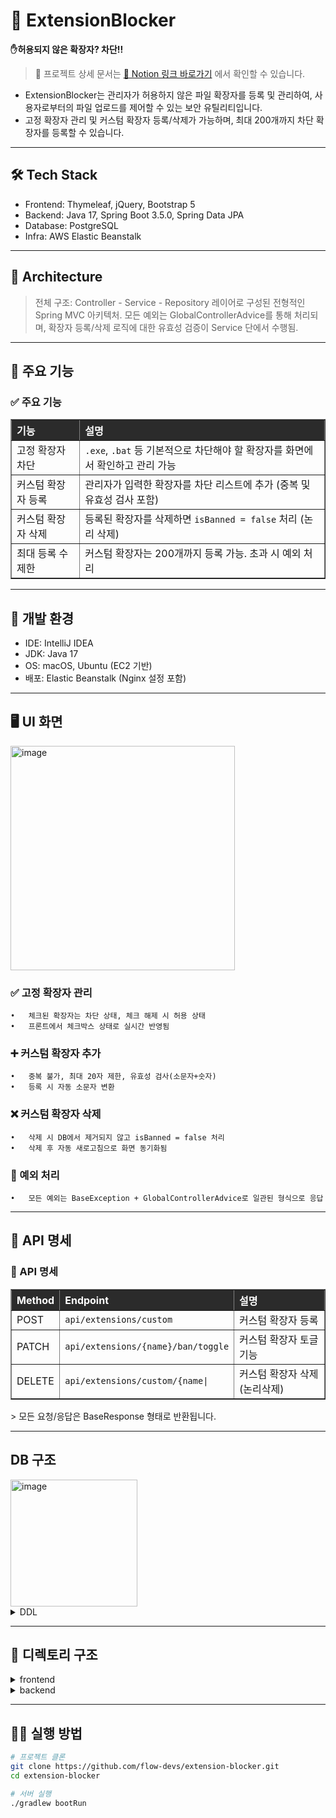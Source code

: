 # 🧱 ExtensionBlocker
**✋허용되지 않은 확장자? 차단!!**
> 📄 프로젝트 상세 문서는 [📘 Notion 링크 바로가기](https://jamm0316.notion.site/215cda6b86ff80baa4a1c08c1f2868e1#215cda6b86ff804d8e44e2840b05ae8a) 에서 확인할 수 있습니다.
- ExtensionBlocker는 관리자가 허용하지 않은 파일 확장자를 등록 및 관리하여, 사용자로부터의 파일 업로드를 제어할 수 있는 보안 유틸리티입니다.
- 고정 확장자 관리 및 커스텀 확장자 등록/삭제가 가능하며, 최대 200개까지 차단 확장자를 등록할 수 있습니다.

<hr>

## 🛠 Tech Stack
- Frontend: Thymeleaf, jQuery, Bootstrap 5
- Backend: Java 17, Spring Boot 3.5.0, Spring Data JPA
- Database: PostgreSQL
- Infra: AWS Elastic Beanstalk

<hr>

## 🧱 Architecture
> 전체 구조: Controller - Service - Repository 레이어로 구성된 전형적인 Spring MVC 아키텍처.
> 모든 예외는 GlobalControllerAdvice를 통해 처리되며, 확장자 등록/삭제 로직에 대한 유효성 검증이 Service 단에서 수행됨.

<hr>

## 🧪 주요 기능
<h3>✅ 주요 기능</h3>
<table border="1" cellspacing="0" cellpadding="8" style="border-collapse: collapse; text-align: left; width: 100%;">
  <thead style="background-color: #2b2b2b; color: white;">
    <tr>
      <th>기능</th>
      <th>설명</th>
    </tr>
  </thead>
  <tbody>
    <tr>
      <td>고정 확장자 차단</td>
      <td><code>.exe</code>, <code>.bat</code> 등 기본적으로 차단해야 할 확장자를 화면에서 확인하고 관리 가능</td>
    </tr>
    <tr>
      <td>커스텀 확장자 등록</td>
      <td>관리자가 입력한 확장자를 차단 리스트에 추가 (중복 및 유효성 검사 포함)</td>
    </tr>
    <tr>
      <td>커스텀 확장자 삭제</td>
      <td>등록된 확장자를 삭제하면 <code>isBanned = false</code> 처리 (논리 삭제)</td>
    </tr>
    <tr>
      <td>최대 등록 수 제한</td>
      <td>커스텀 확장자는 200개까지 등록 가능. 초과 시 예외 처리</td>
    </tr>
  </tbody>
</table>

<hr>

## 🧭 개발 환경
- IDE: IntelliJ IDEA
- JDK: Java 17
- OS: macOS, Ubuntu (EC2 기반)
- 배포: Elastic Beanstalk (Nginx 설정 포함)

<hr>

## 🖥️ UI 화면
<img width="359" alt="image" src="https://github.com/user-attachments/assets/9528b886-f7f2-4e0b-8f62-1072b173289a" />

### ✅ 고정 확장자 관리
	•	체크된 확장자는 차단 상태, 체크 해제 시 허용 상태
	•	프론트에서 체크박스 상태로 실시간 반영됨

### ➕ 커스텀 확장자 추가
	•	중복 불가, 최대 20자 제한, 유효성 검사(소문자+숫자)
	•	등록 시 자동 소문자 변환

### ❌ 커스텀 확장자 삭제
	•	삭제 시 DB에서 제거되지 않고 isBanned = false 처리
	•	삭제 후 자동 새로고침으로 화면 동기화됨

### 🧪 예외 처리
	•	모든 예외는 BaseException + GlobalControllerAdvice로 일관된 형식으로 응답

<hr>

## 🔐 API 명세
<h3>📡 API 명세</h3>
<table border="1" cellspacing="0" cellpadding="8" style="border-collapse: collapse; text-align: left; width: 100%;">
  <thead style="background-color: #2b2b2b; color: white;">
    <tr>
      <th>Method</th>
      <th>Endpoint</th>
      <th>설명</th>
    </tr>
  </thead>
  <tbody>
    <tr>
      <td>POST</td>
      <td><code>api/extensions/custom</code></td>
      <td>커스텀 확장자 등록</td>
    </tr>
    <tr>
      <td>PATCH</td>
      <td><code>api/extensions/{name}/ban/toggle</code></td>
      <td>커스텀 확장자 토글 기능</td>
    </tr>
    <tr>
      <td>DELETE</td>
      <td><code>api/extensions/custom/{name|</code></td>
      <td>커스텀 확장자 삭제(논리삭제)</td>
    </tr>
  </tbody>
</table>
> 모든 요청/응답은 BaseResponse<T> 형태로 반환됩니다.
  
<hr>

## DB 구조
<img width="203" alt="image" src="https://github.com/user-attachments/assets/0b86587a-b04c-49c5-b75c-d686b561bb9b" />
<details>
  <summary>DDL</summary>
```
  CREATE TABLE extension_blocker (
      id           BIGINT GENERATED BY DEFAULT AS IDENTITY PRIMARY KEY,
      name         VARCHAR(20) NOT NULL UNIQUE,
      type         VARCHAR(20) NOT NULL CHECK (type IN ('FIXED', 'CUSTOM')),
      is_banned    BOOLEAN NOT NULL,
      created_at   TIMESTAMP(6) NOT NULL,
      created_by   BIGINT NOT NULL,
      modified_at  TIMESTAMP(6) NOT NULL,
      modified_by  BIGINT NOT NULL
  );
</details>
  
<hr>

## 📁 디렉토리 구조
<details>
  <summary>frontend</summary>
  <pre>
resources
├── static
│   ├── css
│   └── extension
│   │       └── customChip.css
│   ├── favicon
│   │   └── favicon.png
│   └── js
│       ├── config
│       │   └── pathConfig.js
│       └── extension
│           ├── common
│           │   └── utils.js
│           ├── custom-extension
│           │   ├── customExtension.api.js
│           │   ├── customExtensionUI.js
│           │   └── initCustomExtension.js
│           └── fixed-extension
│               ├── fixedExtension.api.js
│               ├── fixedExtensionUI.js
│               └── initFixedExtension.js
└── templates
    ├── buttons
    │   └── customExtensionAddButton.html
    ├── fragments
    │   ├── customChip.html
    │   └── fixedExtensionCheckBox.html
    ├── index.html
    └── inputs
        └── customExtensionInput.html
  </pre>
</details>

<details>
  <summary>backend</summary>
  <pre>
extensionBlocker
├── common
│   ├── baseException
│   │   ├── BaseException.java
│   │   └── GlobalExceptionHandler.java
│   ├── baseResponse
│   │   ├── BaseResponse.java
│   │   └── BaseResponseStatus.java
│   └── BaseTimeEntity.java
├── config
│   ├── auditor
│   │   └── AuditorAwareImpl.java
│   └── mapper
│       └── ModelMapperConfig.java
├── controller
│   ├── api
│   │   └── ExtensionBlockerAPIController.java
│   └── view
│       └── ExtensionBlockerViewController.java
├── domain
│   ├── ExtensionBlocker.java
│   └── ExtensionType.java
├── dto
│   ├── ExtensionBlockerDTO.java
│   ├── ExtensionBlockerResponseDTO.java
│   └── RequestDTO.java
├── ExtensionBlockerApplication.java
├── repository
│   └── ExtensionBlockerRepository.java
└── service
    └── ExtensionBlockerService.java
  </pre>
</details>

<hr>

## 🏃‍♂️ 실행 방법
```bash
# 프로젝트 클론
git clone https://github.com/flow-devs/extension-blocker.git
cd extension-blocker

# 서버 실행
./gradlew bootRun
```


